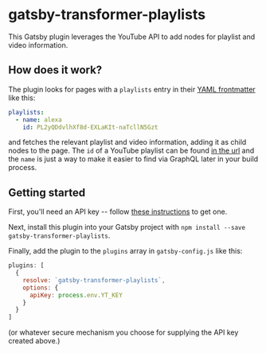 # gatsby-transformer-playlists

This Gatsby plugin leverages the YouTube API to add nodes for playlist and video information.

## How does it work?

The plugin looks for pages with a `playlists` entry in their [YAML frontmatter](https://www.gatsbyjs.org/docs/mdx/markdown-syntax/#frontmatter) like this:

```yaml
playlists:
  - name: alexa
    id: PL2yQDdvlhXf8d-EXLaKIt-naTcllN5Gzt
```

and fetches the relevant playlist and video information, adding it as child nodes to the page.  The `id` of a YouTube playlist can be found [in the url](https://www.youtube.com/playlist?list=PL2yQDdvlhXf8d-EXLaKIt-naTcllN5Gzt) and the `name` is just a way to make it easier to find via GraphQL later in your build process.

## Getting started

First, you'll need an API key -- follow [these instructions](https://developers.google.com/youtube/v3/getting-started) to get one.

Next, install this plugin into your Gatsby project with `npm install --save gatsby-transformer-playlists`.

Finally, add the plugin to the `plugins` array in `gatsby-config.js` like this:

```js
plugins: [
  {
    resolve: `gatsby-transformer-playlists`,
    options: {
      apiKey: process.env.YT_KEY
    }
  }
]
```

(or whatever secure mechanism you choose for supplying the API key created above.)